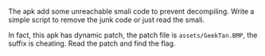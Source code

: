 The apk add some unreachable smali code to prevent decompiling.
Write a simple script to remove the junk code or just read the smali.

In fact, this apk has dynamic patch, the patch file is `assets/GeekTan.BMP`, the suffix is cheating.
Read the patch and find the flag.